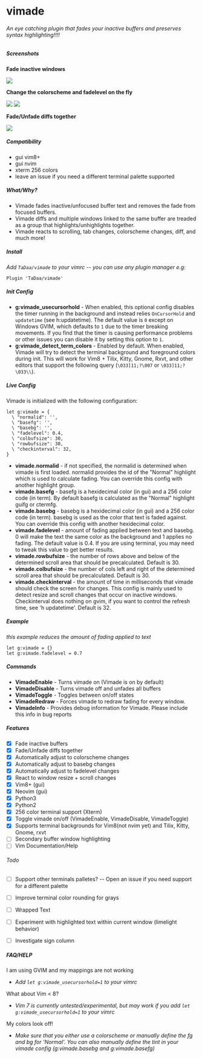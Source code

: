 # vimade


###### An eye catching plugin that fades your inactive buffers and preserves syntax highlighting!!!!

##### Screenshots

**Fade inactive windows**

![](http://tadaa.github.io/images/vimade_fade.gif)

**Change the colorscheme and fadelevel on the fly**

![](http://tadaa.github.io/images/vimade_colorscheme.gif)
![](http://tadaa.github.io/images/vimade_fadelevel.gif)

**Fade/Unfade diffs together**

![](http://tadaa.github.io/images/vimade_diff.gif)


##### Compatibility
- gui vim8+
- gui nvim
- xterm 256 colors
- leave an issue if you need a different terminal palette supported

##### What/Why?
- Vimade fades inactive/unfocused buffer text and removes the fade from focused buffers. 
- Vimade diffs and multiple windows linked to the same buffer are treaded as a group that highlights/unhighlights together.
- Vimade reacts to scrolling, tab changes, colorscheme changes, diff, and much more!

##### Install
*Add `TaDaa/vimade` to your vimrc -- you can use any plugin manager e.g:*
```
Plugin 'TaDaa/vimade'
```

##### Init Config
- **g:vimade_usecursorhold** - When enabled, this optional config disables the timer running in the background and instead relies `OnCursorHold` and `updatetime` (see h:updatetime).  The default value is `0` except on Windows GVIM, which defaults to `1` due to the timer breaking movements.  If you find that the timer is causing performance problems or other issues you can disable it by setting this option to `1`. 
- **g:vimade_detect_term_colors** - Enabled by default.  When enabled, Vimade will try to detect the terminal background and foreground colors during init.  This will work for Vim8 + Tilix, Kitty, Gnome, Rxvt, and other editors that support the following query (```\033]11;?\007``` or ```\033]11;?\033\\```). 

##### Live Config
Vimade is initialized with the following configuration:
```
let g:vimade = {
  \ "normalid": '',
  \ "basefg": '',
  \ "basebg": '',
  \ "fadelevel": 0.4,
  \ "colbufsize": 30,
  \ "rowbufsize": 30,
  \ "checkinterval": 32,
}
```
- **vimade.normalid** - if not specified, the normalid is determined when vimade is first loaded.  normalid provides the id of the "Normal" highlight which is used to calculate fading.  You can override this config with another highlight group.
- **vimade.basefg** - basefg is a hexidecimal color (in gui) and a 256 color code (in term).  By default basefg is calculated as the "Normal" highlight guifg or ctermfg.
- **vimade.basebg** - basebg is a hexidecimal color (in gui) and a 256 color code (in term).  basebg is used as the color that text is faded against.  You can override this config with another hexidecimal color.
- **vimade.fadelevel** - amount of fading applied between text and basebg.  0 will make the text the same color as the background and 1 applies no fading.  The default value is 0.4.  If you are using terminal, you may need to tweak this value to get better results.
- **vimade.rowbufsize** - the number of rows above and below of the determined scroll area that should be precalculated. Default is 30.
- **vimade.colbufsize** - the number of cols left and right of the determined scroll area that should be precalculated. Default is 30.
- **vimade.checkinterval** - the amount of time in milliseconds that vimade should check the screen for changes.  This config is mainly used to detect resize and scroll changes that occur on inactive windows. Checkinterval does nothing on gvim, if you want to control the refresh time, see 'h updatetime'. Default is 32.  

##### Example
*this example reduces the amount of fading applied to text*
```
let g:vimade = {}
let g:vimade.fadelevel = 0.7
```
##### Commands
- **VimadeEnable** - Turns vimade on (Vimade is on by default)
- **VimadeDisable** - Turns vimade off and unfades all buffers
- **VimadeToggle** - Toggles between on/off states
- **VimadeRedraw** - Forces vimade to redraw fading for every window.
- **VimadeInfo** - Provides debug information for Vimade.  Please include this info in bug reports


##### Features
- [X] Fade inactive buffers
- [X] Fade/Unfade diffs together
- [X] Automatically adjust to colorscheme changes
- [X] Automatically adjust to basebg changes
- [X] Automatically adjust to fadelevel changes
- [X] React to window resize + scroll changes
- [X] Vim8+ (gui)
- [X] Neovim (gui)
- [X] Python3
- [X] Python2
- [X] 256 color terminal support (Xterm)
- [X] Toggle vimade on/off (VimadeEnable, VimadeDisable, VimadeToggle)
- [X] Supports terminal backgrounds for Vim8(not nvim yet) and Tilix, Kitty, Gnome, rxvt
- [ ] Secondary buffer window highlighting
- [ ] Vim Documentation/Help

###### Todo
- [ ] Support other terminals palletes? -- Open an issue if you need support for a different palette
- [ ] Improve terminal color rounding for grays
- [ ] Wrapped Text
- [ ] Experiment with highlighted text within current window (limelight behavior)
- [ ] Investigate sign column







##### FAQ/HELP
I am using GVIM and my mappings are not working
- *Add `let g:vimade_usecursorhold=1` to your vimrc*

What about Vim < 8?
- *Vim 7 is currently untested/experimental, but may work if you add `let g:vimade_usecursorhold=1` to your vimrc*

My colors look off!
- *Make sure that you either use a colorscheme or manually define the fg and bg for 'Normal'.  You can also manually define the tint in your vimade config (g:vimade.basebg and g:vimade.basefg)*

